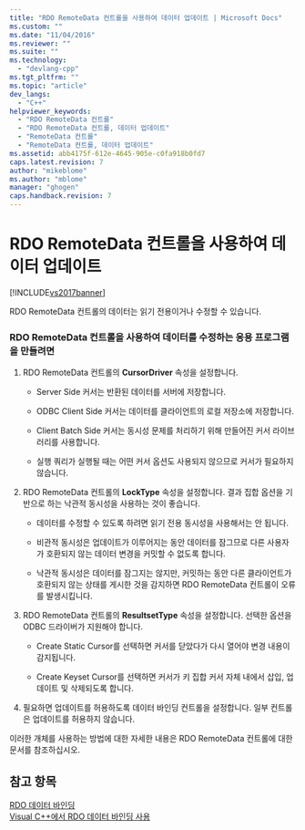 ```yaml
---
title: "RDO RemoteData 컨트롤을 사용하여 데이터 업데이트 | Microsoft Docs"
ms.custom: ""
ms.date: "11/04/2016"
ms.reviewer: ""
ms.suite: ""
ms.technology: 
  - "devlang-cpp"
ms.tgt_pltfrm: ""
ms.topic: "article"
dev_langs: 
  - "C++"
helpviewer_keywords: 
  - "RDO RemoteData 컨트롤"
  - "RDO RemoteData 컨트롤, 데이터 업데이트"
  - "RemoteData 컨트롤"
  - "RemoteData 컨트롤, 데이터 업데이트"
ms.assetid: abb4175f-612e-4645-905e-c0fa918b0fd7
caps.latest.revision: 7
author: "mikeblome"
ms.author: "mblome"
manager: "ghogen"
caps.handback.revision: 7
---
```

# RDO RemoteData 컨트롤을 사용하여 데이터 업데이트
[!INCLUDE[vs2017banner](../../assembler/inline/includes/vs2017banner.md)]

RDO RemoteData 컨트롤의 데이터는 읽기 전용이거나 수정할 수 있습니다.  
  
### RDO RemoteData 컨트롤을 사용하여 데이터를 수정하는 응용 프로그램을 만들려면  
  
1.  RDO RemoteData 컨트롤의 **CursorDriver** 속성을 설정합니다.  
  
    -   Server Side 커서는 반환된 데이터를 서버에 저장합니다.  
  
    -   ODBC Client Side 커서는 데이터를 클라이언트의 로컬 저장소에 저장합니다.  
  
    -   Client Batch Side 커서는 동시성 문제를 처리하기 위해 만들어진 커서 라이브러리를 사용합니다.  
  
    -   실행 쿼리가 실행될 때는 어떤 커서 옵션도 사용되지 않으므로 커서가 필요하지 않습니다.  
  
2.  RDO RemoteData 컨트롤의 **LockType** 속성을 설정합니다.  결과 집합 옵션을 기반으로 하는 낙관적 동시성을 사용하는 것이 좋습니다.  
  
    -   데이터를 수정할 수 있도록 하려면 읽기 전용 동시성을 사용해서는 안 됩니다.  
  
    -   비관적 동시성은 업데이트가 이루어지는 동안 데이터를 잠그므로 다른 사용자가 호환되지 않는 데이터 변경을 커밋할 수 없도록 합니다.  
  
    -   낙관적 동시성은 데이터를 잠그지는 않지만, 커밋하는 동안 다른 클라이언트가 호환되지 않는 상태를 게시한 것을 감지하면 RDO RemoteData 컨트롤이 오류를 발생시킵니다.  
  
3.  RDO RemoteData 컨트롤의 **ResultsetType** 속성을 설정합니다.  선택한 옵션을 ODBC 드라이버가 지원해야 합니다.  
  
    -   Create Static Cursor를 선택하면 커서를 닫았다가 다시 열어야 변경 내용이 감지됩니다.  
  
    -   Create Keyset Cursor를 선택하면 커서가 키 집합 커서 자체 내에서 삽입, 업데이트 및 삭제되도록 합니다.  
  
4.  필요하면 업데이트를 허용하도록 데이터 바인딩 컨트롤을 설정합니다.  일부 컨트롤은 업데이트를 허용하지 않습니다.  
  
 이러한 개체를 사용하는 방법에 대한 자세한 내용은 RDO RemoteData 컨트롤에 대한 문서를 참조하십시오.  
  
## 참고 항목  
 [RDO 데이터 바인딩](../../data/ado-rdo/rdo-databinding.md)   
 [Visual C\+\+에서 RDO 데이터 바인딩 사용](../../data/ado-rdo/using-rdo-databinding-in-visual-cpp.md)